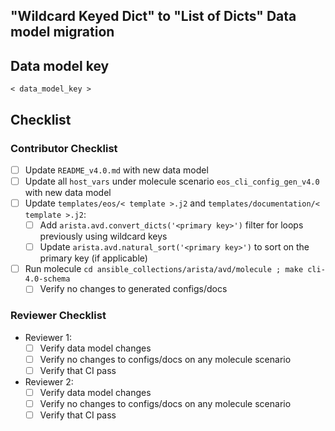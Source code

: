 ## "Wildcard Keyed Dict" to "List of Dicts" Data model migration

<!-- Use this PR Title: Refactor(eos_cli_config_gen): Wildcard dict to list for `< data_model_key >` -->

## Data model key

`< data_model_key >`

## Checklist

### Contributor Checklist

- [ ] Update `README_v4.0.md` with new data model
- [ ] Update all `host_vars` under molecule scenario `eos_cli_config_gen_v4.0` with new data model
- [ ] Update `templates/eos/< template >.j2` and `templates/documentation/< template >.j2`:
  - [ ] Add `arista.avd.convert_dicts('<primary key>')` filter for loops previously using wildcard keys
  - [ ] Update `arista.avd.natural_sort('<primary key>')` to sort on the primary key (if applicable)
- [ ] Run molecule `cd ansible_collections/arista/avd/molecule ; make cli-4.0-schema`
  - [ ] Verify no changes to generated configs/docs

### Reviewer Checklist

- Reviewer 1:
  - [ ] Verify data model changes
  - [ ] Verify no changes to configs/docs on any molecule scenario
  - [ ] Verify that CI pass

- Reviewer 2:
  - [ ] Verify data model changes
  - [ ] Verify no changes to configs/docs on any molecule scenario
  - [ ] Verify that CI pass
